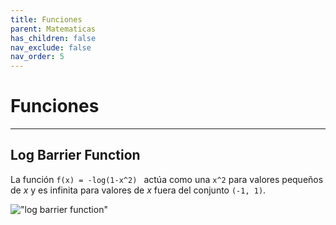 ```yaml
---
title: Funciones
parent: Matematicas
has_children: false
nav_exclude: false
nav_order: 5
---
```


# Funciones

---
## Log Barrier Function

La función `f(x) = -log(1-x^2) ` actúa como una `x^2` para valores pequeños de *x* y es infinita para valores de *x* fuera del conjunto `(-1, 1)`.

!["log barrier function"](https://github.com/jmquintana79/jmquintana79.github.io/blob/main/5-mathematics/5_1-functions/_imgs/log_barrier_function.png)





